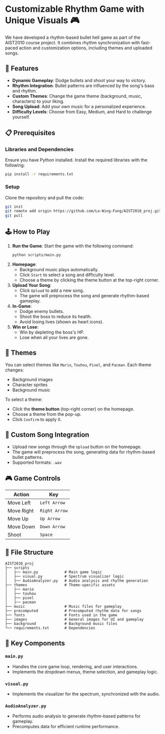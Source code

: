 

# Customizable Rhythm Game with Unique Visuals 🎮

We have developed a rhythm-based bullet hell game as part of the AIST2010 course project. It combines rhythm synchronization with fast-paced action and customization options, including themes and uploaded songs.


## 🚀 Features
- **Dynamic Gameplay**: Dodge bullets and shoot your way to victory.
- **Rhythm Integration**: Bullet patterns are influenced by the song's bass and rhythm.
- **Custom Themes**: Change the game theme (background, music, characters) to your liking.
- **Song Upload**: Add your own music for a personalized experience.
- **Difficulty Levels**: Choose from Easy, Medium, and Hard to challenge yourself.

## 📋 Prerequisites

### Libraries and Dependencies
Ensure you have Python installed. Install the required libraries with the following:

```bash
pip install -r requirements.txt
```

### Setup
Clone the repository and pull the code:

```bash
git init
git remote add origin https://github.com/Lo-Wing-Fung/AIST2010_proj.git
git pull
```


## 🕹️ How to Play
1. **Run the Game**: Start the game with the following command:
   ```bash
   python scripts/main.py
   ```
2. **Homepage**: 
   - Background music plays automatically.
   - Click `Start` to select a song and difficulty level.
   - Choose a theme by clicking the theme button at the top-right corner.
3. **Upload Your Song**: 
   - Click `Upload` to add a new song.
   - The game will preprocess the song and generate rhythm-based gameplay.
4. **In-Game**: 
   - Dodge enemy bullets.
   - Shoot the boss to reduce its health.
   - Avoid losing lives (shown as heart icons).
5. **Win or Lose**:
   - Win by depleting the boss's HP.
   - Lose when all your lives are gone.

## 🎨 Themes
You can select themes like `Mario`, `Touhou`, `Pixel`, and `Pacman`. Each theme changes:
- Background images
- Character sprites
- Background music

To select a theme:
- Click the **theme button** (top-right corner) on the homepage.
- Choose a theme from the pop-up.
- Click `Confirm` to apply it.

## 🎵 Custom Song Integration
- Upload new songs through the `Upload` button on the homepage.
- The game will preprocess the song, generating data for rhythm-based bullet patterns.
- Supported formats: `.wav`

## 🎮 Game Controls
| Action         | Key            |
|----------------|----------------|
| Move Left      | `Left Arrow`   |
| Move Right     | `Right Arrow`  |
| Move Up        | `Up Arrow`     |
| Move Down      | `Down Arrow`   |
| Shoot          | `Space`        |

## 📂 File Structure
```
AIST2010_proj
├── scripts
│   ├── main.py            # Main game logic
│   ├── visual.py          # Spectrum visualizer logic
│   ├── AudioAnalyzer.py   # Audio analysis and rhythm generation
├── themes                 # Theme-specific assets
│   ├── mario
│   ├── touhou
│   ├── pixel
│   ├── pacman
├── music                  # Music files for gameplay
├── precomputed            # Precomputed rhythm data for songs
├── fonts                  # Fonts used in the game
├── images                 # General images for UI and gameplay
├── background             # Background music files
└── requirements.txt       # Dependencies
```

## 📖 Key Components

### `main.py`
- Handles the core game loop, rendering, and user interactions.
- Implements the dropdown menus, theme selection, and gameplay logic.

### `visual.py`
- Implements the visualizer for the spectrum, synchronized with the audio.

### `AudioAnalyzer.py`
- Performs audio analysis to generate rhythm-based patterns for gameplay.
- Precomputes data for efficient runtime performance.


